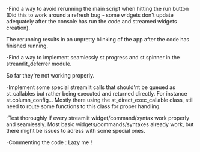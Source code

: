 -Find a way to avoid rerunning the main script when hitting the run button (Did this to work around a refresh bug - some widgets don't update adequately after the console has run the code and streamed widgets creation).

The rerunning results in an unpretty blinking of the app after the code has finished running.

-Find a way to implement seamlessly st.progress and st.spinner in the streamlit_deferrer module.

So far they're not working properly.

-Implement some special streamlit calls that should'nt be queued as st_callables but rather being executed and returned directly. For instance st.column_config...
Mostly there using the st_direct_exec_callable class, still need to route some functions to this class for proper handling.

-Test thoroughly if every streamlit widget/command/syntax work properly and seamlessly.
Most basic widgets/commands/syntaxes already work, but there might be issues to adress with some special ones.

-Commenting the code : Lazy me !
